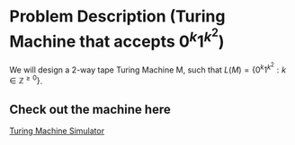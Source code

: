 # Problem Description (Turing Machine that accepts $0^k1^{k^2}$)

We will design a 2-way tape Turing Machine M, such that $L(M)=\{0^k1^{k^2}:k\in \mathbb{Z}^{\geq 0}\}$.

## Check out the machine here

[Turing Machine Simulator](https://morphett.info/turing/turing.html?e385ca57971be1578eeb045a69b9ebda)

